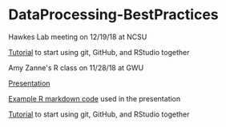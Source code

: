 # DataProcessing-BestPractices


Hawkes Lab meeting on 12/19/18 at NCSU

[Tutorial](https://github.com/marissalee/DataProcessing-BestPractices/blob/master/tutorial_Git_with_RStudio.md) to start using git, GitHub, and RStudio together


Amy Zanne's R class on 11/28/18 at GWU

[Presentation](https://github.com/marissalee/DataProcessing-BestPractices/blob/master/dataManagement_v2018.md)

[Example R markdown code](https://github.com/marissalee/DataProcessing-BestPractices/blob/master/Rmarkdown_identifyPhotos.md) used in the presentation

[Tutorial](https://github.com/marissalee/DataProcessing-BestPractices/blob/master/tutorial_Git_with_RStudio.md) to start using git, GitHub, and RStudio together
